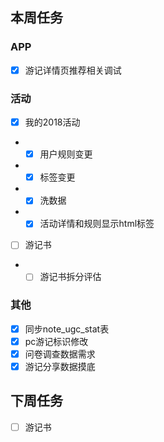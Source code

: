 ## 本周任务

### APP
- [x] 游记详情页推荐相关调试

### 活动
- [x] 我的2018活动
- - [x] 用户规则变更
- - [x] 标签变更
- - [x] 洗数据
- - [x] 活动详情和规则显示html标签
- [ ] 游记书
- - [ ] 游记书拆分评估

### 其他
- [x] 同步note_ugc_stat表
- [x] pc游记标识修改
- [x] 问卷调查数据需求
- [x] 游记分享数据摸底

## 下周任务
- [ ] 游记书